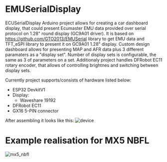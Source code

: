 # EMUSerialDisplay
ECUSerialDisplay Arduino project allows for creating a car dashboard display, that could present Ecumaster EMU data provided over serial protocol on 1.28" round display (GC9A01 driver).
It is based on https://github.com/GTO2013/EMUSerial library to get EMU data and TFT_eSPI library to present it on GC9A01 1.28" display.
Custom design dashboard allows for presenting MAP and AFR data plus 3 different paramaters as a "display set". Number of display sets is configurable, the same as 3 of parameters on a set.
Additionaly project handles DFRobot EC11 rotary encoder, that allows of controlling brightnes and switching between display sets.

Currently project supports/consists of hardware listed below:
- ESP32 DevkitV1
- Display:
  - Waveshare 19192
- DFRobot EC11
- GX16 5-PIN connector

After assembling it looks like this:
![device](https://github.com/ahryniewicz/EMUSerialDisplay/assets/27493069/55a9f474-5a23-4e2d-8578-241cbd152e2f)

# Example realisation for MX5 NBFL
![mx5_nbfl](https://github.com/ahryniewicz/EMUSerialDisplay/assets/27493069/198ce48b-f850-4c7f-9770-4d03bdd32399)
